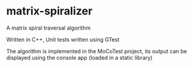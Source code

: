 # matrix-spiralizer
A matrix spiral traversal algorithm

Written in C++, Unit tests written using GTest

The algorithm is implemented in the MoCoTest project, its output can be displayed using the console app (loaded in a static library)
